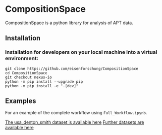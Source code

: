 # CompositionSpace

CompositionSpace is a python library for analysis of APT data.

## Installation

### Installation for developers on your local machine into a virtual environment:
```
git clone https://github.com/eisenforschung/CompositionSpace
cd CompositionSpace
git checkout nexus-io
python -m pip install --upgrade pip
python -m pip install -e ".[dev]"
```
<!--
### Installation for users via [PyPI](https://pypi.org/)

CompositionSpace can be installed using:

```
pip install compositionspace
```-->

<!--
### Installation for users via [Conda](https://anaconda.org/)

It is **strongly** recommended to install and use `CompositionSpace` within a conda environment. To see how you can install conda see [here](https://docs.conda.io/projects/conda/en/latest/user-guide/install/).

Once a conda distribution is available, the following steps will help set up an environment to use `compositionspace`. First step is to clone the repository.

```
git clone https://github.com/eisenforschung/CompositionSpace.git
```

After cloning, an environment can be created from the included file-

```
cd CompositionSpace
conda env create -f environment.yml
```

Activate the environment,

```
conda activate compspace
```

then, install `compositionspace` using,

```
python setup.py install
```
The environment is now set up to run calphy.
-->

## Examples

For an example of the complete workflow using `Full_Workflow.ipynb`.

[The usa_denton_smith dataset is available here](https://zenodo.org/records/7986279/files/usa_denton_smith_apav_si.zip?download=1)
[Further datasets are available here](https://dx.doi.org/10.25833/3ge0-y420)

<!--
## Documentation

Documentation is available [here](https://compositionspace.readthedocs.io/en/latest/).
-->
